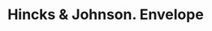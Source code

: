 ---
doi: 10.7916/D85H8T9R
date_other: '1887'
date_other_textual: '1887'
form: printed ephemera
genre:
- Envelopes
name:
- Hincks & Johnson
object_in_context_url: https://biggert.cul.columbia.edu/items/view/ave_biggert_00057
subject_hierarchical_geographic:
- Bridgeport, Connecticut, United States
subject_name:
- Hincks & Johnson
title: Hincks & Johnson. Envelope
sort_title: Hincks & Johnson. Envelope
call_number: ave_biggert_00057
coordinates:
- 41.186388888888885,-73.19555555555556
pid: ave_biggert_00057
identifiers: ave_biggert_00057
thumbnail: https://derivativo-2.library.columbia.edu/iiif/2/ldpd:342847/full/!256,256/0/native.jpg
permalink: /biggert/ave_biggert_00057/
layout: iiif-image-page
---